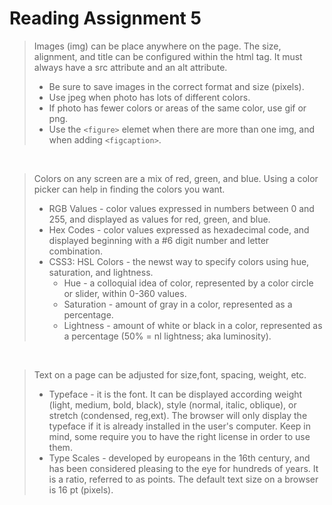 # Reading Assignment 5

>Images (img) can be place anywhere on the page. The size, alignment, and title can be configured within the html tag. It must always have a src attribute and an alt attribute.
> - Be sure to save images in the correct format and size (pixels). 
> - Use jpeg when photo has lots of different colors.
> - If photo has fewer colors or areas of the same color, use gif or png.
> - Use the `<figure>` elemet when there are more than one img, and when adding `<figcaption>`.

<br/>

>Colors on any screen are a mix of red, green, and blue. Using a color picker can help in finding the colors you want.
> - RGB Values - color values expressed in numbers between 0 and 255, and displayed as values for red, green, and blue.
> - Hex Codes - color values expressed as hexadecimal code, and displayed beginning with a #6 digit number and letter combination.  
> - CSS3: HSL Colors - the newst way to specify colors using hue, saturation, and lightness.
>   - Hue - a colloquial idea of color, represented by a color circle or slider, within 0-360 values.
>   - Saturation - amount of gray in a color, represented as a percentage.
>   - Lightness - amount of white or black in a color, represented as a percentage (50% = nl lightness; aka luminosity). 

<br/>

>Text on a page can be adjusted for size,font, spacing, weight, etc.
> - Typeface - it is the font. It can be displayed according weight (light, medium, bold, black), style (normal, italic, oblique), or stretch (condensed, reg,ext). The browser will only display the typeface if it is already installed in the user's computer. Keep in mind, some require you to have the right license in order to use them.
> - Type Scales - developed by europeans in the 16th century, and has been considered pleasing to the eye for hundreds of years. It is a ratio, referred to as points. The default text size on a browser is 16 pt (pixels).